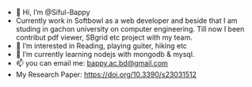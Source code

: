 - 👋 Hi, I’m @Siful-Bappy
- Currently work in Softbowl as a web developer and beside that I am studing in gachon university on computer engineering. Till now I been contribut pdf viewer, SBgrid etc project with my team. 
- 👀 I’m interested in Reading, playing guiter, hiking etc
- 🌱 I’m currently learning nodejs with mongodb & mysql.
- 📫 you can email me: bappy.ac.bd@gmail.com
- My Research Paper: https://doi.org/10.3390/s23031512

<!---
Siful-Bappy/Siful-Bappy is a ✨ special ✨ repository because its `README.md` (this file) appears on your GitHub profile.
You can click the Preview link to take a look at your changes.
--->
